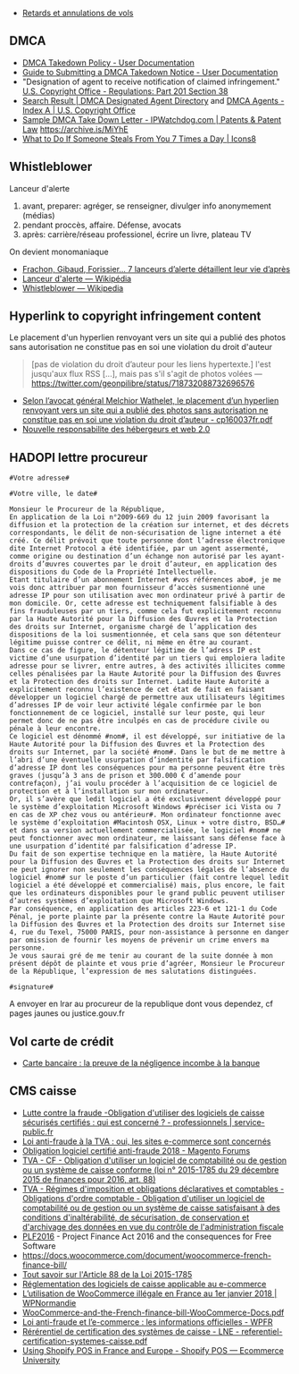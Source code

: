 - [Retards et annulations de vols](../Travel/Travel.md#retards-et-annulations-de-vols)

## DMCA

- [DMCA Takedown Policy - User Documentation](https://help.github.com/articles/dmca-takedown-policy/)
- [Guide to Submitting a DMCA Takedown Notice - User Documentation](https://help.github.com/articles/guide-to-submitting-a-dmca-takedown-notice/)
- "Designation of agent to receive notification of claimed infringement." [U.S. Copyright Office - Regulations: Part 201 Section 38](https://www.copyright.gov/title37/201/37cfr201-38.html)
- [Search Result | DMCA Designated Agent Directory](https://dmca.copyright.gov/osp/) and [DMCA Agents - Index A | U.S. Copyright Office](https://www.copyright.gov/onlinesp/list/a_agents.html)
- [Sample DMCA Take Down Letter - IPWatchdog.com | Patents & Patent Law](http://www.ipwatchdog.com/2009/07/06/sample-dmca-take-down-letter/) https://archive.is/MiYhE
- [What to Do If Someone Steals From You 7 Times a Day | Icons8](https://icons8.com/articles/what-to-do-if-someone-steals-from-you-7-times-a-day/)

## Whistleblower

Lanceur d'alerte

1. avant, preparer: agréger, se renseigner, divulger info anonymement (médias)
2. pendant proccès, affaire. Défense, avocats
3. après: carrière/réseau professionel, écrire un livre, plateau TV

On devient monomaniaque

- [Frachon, Gibaud, Forissier... 7 lanceurs d’alerte détaillent leur vie d’après](http://www.lemonde.fr/societe/article/2016/05/03/frachon-gibaud-forissier-sept-lanceurs-d-alerte-detaillent-leur-vie-d-apres_4912870_3224.html)
- [Lanceur d'alerte — Wikipédia](https://fr.wikipedia.org/wiki/Lanceur_d%27alerte)
- [Whistleblower — Wikipedia](https://en.wikipedia.org/wiki/Whistleblower)

## Hyperlink to copyright infringement content

Le placement d'un hyperlien renvoyant vers un site qui a publié des photos sans autorisation ne constitue pas en soi une violation du droit d'auteur

> [pas de violation du droit d’auteur pour les liens hypertexte.] l'est jusqu'aux flux RSS [...], mais pas s'il s'agit de photos volées
— https://twitter.com/geonpilibre/status/718732088732696576

- [Selon l’avocat général Melchior Wathelet, le placement d’un hyperlien renvoyant vers un site qui a publié des photos sans autorisation ne constitue pas en soi une violation du droit d’auteur - cp160037fr.pdf](http://curia.europa.eu/jcms/upload/docs/application/pdf/2016-04/cp160037fr.pdf)
- [Nouvelle responsabilite des hébergeurs et web 2.0](http://www.murielle-cahen.com/publications/p_fluxss.asp)

## HADOPI lettre procureur

	#Votre adresse#
	
	#Votre ville, le date#
	
	Monsieur le Procureur de la République,
	En application de la Loi n°2009-669 du 12 juin 2009 favorisant la diffusion et la protection de la création sur internet, et des décrets correspondants, le délit de non-sécurisation de ligne internet a été créé. Ce délit prévoit que toute personne dont l’adresse électronique dite Internet Protocol a été identifiée, par un agent assermenté, comme origine ou destination d’un échange non autorisé par les ayant-droits d’œuvres couvertes par le droit d’auteur, en application des dispositions du Code de la Propriété Intellectuelle.
	Etant titulaire d’un abonnement Internet #vos références abo#, je me vois donc attribuer par mon fournisseur d’accès susmentionné une adresse IP pour son utilisation avec mon ordinateur privé à partir de mon domicile. Or, cette adresse est techniquement falsifiable à des fins frauduleuses par un tiers, comme cela fut explicitement reconnu par la Haute Autorité pour la Diffusion des Œuvres et la Protection des droits sur Internet, organisme chargé de l’application des dispositions de la loi susmentionnée, et cela sans que son détenteur légitime puisse contrer ce délit, ni même en être au courant.
	Dans ce cas de figure, le détenteur légitime de l’adress IP est victime d’une usurpation d’identité par un tiers qui emploiera ladite adresse pour se livrer, entre autres, à des activités illicites comme celles pénalisées par la Haute Autorité pour la Diffusion des Œuvres et la Protection des droits sur Internet. Ladite Haute Autorité a explicitement reconnu l’existence de cet état de fait en faisant développer un logiciel chargé de permettre aux utilisateurs légitimes d’adresses IP de voir leur activité légale confirmée par le bon fonctionnement de ce logiciel, installé sur leur poste, qui leur permet donc de ne pas être inculpés en cas de procédure civile ou pénale à leur encontre.
	Ce logiciel est dénommé #nom#, il est développé, sur initiative de la Haute Autorité pour la Diffusion des Œuvres et la Protection des droits sur Internet, par la société #nom#. Dans le but de me mettre à l’abri d’une éventuelle usurpation d’indentité par falsification d’adresse IP dont les conséquences pour ma personne peuvent être très graves (jusqu’à 3 ans de prison et 300.000 € d’amende pour contrefaçon), j’ai voulu procéder à l’acquisition de ce logiciel de protection et à l’installation sur mon ordinateur.
	Or, il s’avère que ledit logiciel a été exclusivement développé pour le système d’exploitation Microsoft Windows #préciser ici Vista ou 7 en cas de XP chez vous ou antérieur#. Mon ordinateur fonctionne avec le système d’exploitation #Macintosh OSX, Linux + votre distro, BSD…# et dans sa version actuellement commercialisée, le logiciel #nom# ne peut fonctionner avec mon ordinateur, me laissant sans défense face à une usurpation d’identité par falsification d’adresse IP.
	Du fait de son expertise technique en la matière, la Haute Autorité pour la Diffusion des Œuvres et la Protection des droits sur Internet ne peut ignorer non seulement les conséquences légales de l’absence du logiciel #nom# sur le poste d’un particulier (fait contre lequel ledit logiciel a été développé et commercialisé) mais, plus encore, le fait que les ordinateurs disponibles pour le grand public peuvent utiliser d’autres systèmes d’exploitation que Microsoft Windows.
	Par conséquence, en application des articles 223-6 et 121-1 du Code Pénal, je porte plainte par la présente contre la Haute Autorité pour la Diffusion des Œuvres et la Protection des droits sur Internet sise 4, rue du Texel, 75000 PARIS, pour non-assistance à personne en danger par omission de fournir les moyens de prévenir un crime envers ma personne. 
	Je vous saurai gré de me tenir au courant de la suite donnée à mon présent dépôt de plainte et vous prie d’agréer, Monsieur le Procureur de la République, l’expression de mes salutations distinguées.
	
	#signature#
	

A envoyer en lrar au procureur de la republique dont vous dependez, cf pages jaunes ou justice.gouv.fr

## Vol carte de crédit

- [Carte bancaire : la preuve de la négligence incombe à la banque](http://www.usine-digitale.fr/article/carte-bancaire-la-preuve-de-la-negligence-incombe-a-la-banque.N506969)

## CMS caisse

- [Lutte contre la fraude -Obligation d'utiliser des logiciels de caisse sécurisés certifiés : qui est concerné ? - professionnels | service-public.fr](https://www.service-public.fr/professionnels-entreprises/actualites/A12301)
- [Loi anti-fraude à la TVA : oui, les sites e-commerce sont concernés](https://www.ovh.com/fr/blog/loi-anti-fraude-tva-sites-ecommerce-concernes/)
- [Obligation logiciel certifié anti-fraude 2018 - Magento Forums](https://community.magento.com/t5/French/Obligation-logiciel-certifi%C3%A9-anti-fraude-2018/td-p/79960)
- [TVA - CF - Obligation d'utiliser un logiciel de comptabilité ou de gestion ou un système de caisse conforme (loi n° 2015-1785 du 29 décembre 2015 de finances pour 2016, art. 88)](http://bofip.impots.gouv.fr/bofip/10693-PGP?branch=2)
- [TVA - Régimes d'imposition et obligations déclaratives et comptables - Obligations d'ordre comptable - Obligation d'utiliser un logiciel de comptabilité ou de gestion ou un système de caisse satisfaisant à des conditions d'inaltérabilité, de sécurisation, de conservation et d'archivage des données en vue du contrôle de l'administration fiscale](http://bofip.impots.gouv.fr/bofip/10691-PGP.html?identifiant=BOI-TVA-DECLA-30-10-30-20160803)
- [PLF2016](https://lite6.framapad.org/p/PLF2016) - Project Finance Act 2016 and the consequences for Free Software
- https://docs.woocommerce.com/document/woocommerce-french-finance-bill/
- [Tout savoir sur l'Article 88 de la Loi 2015-1785](https://www.prestashop.com/fr//blog/dernieres-dispositions-lutte-contre-fraude-TVA-2018)
- [Réglementation des logiciels de caisse applicable au e-commerce](https://www.fevad.com/situation-entreprises-de-e-commerce-face-a-nouvelle-reglementation-conformite-logiciels-de-caisse-1er-janvier-2018/)
- [L’utilisation de WooCommerce illégale en France au 1er janvier 2018 | WPNormandie](https://www.wpnormandie.fr/lutilisation-de-woocommerce-illegale-en-france-au-1er-janvier-2018/)
- [WooCommerce-and-the-French-finance-bill-WooCommerce-Docs.pdf](https://www.wpnormandie.fr/wp-content/uploads/2017/12/WooCommerce-and-the-French-finance-bill-WooCommerce-Docs.pdf)
- [Loi anti-fraude et l’e-commerce : les informations officielles - WPFR](https://wpfr.net/loi-anti-fraude-et-le-commerce-les-informations-officielles/)
- [Rérérentiel de certification des systèmes de caisse - LNE - referentiel-certification-systemes-caisse.pdf](https://www.lne.fr/sites/default/files/bloc-telecharger/referentiel-certification-systemes-caisse.pdf)
- [Using Shopify POS in France and Europe - Shopify POS — Ecommerce University](https://ecommerce.shopify.com/c/shopify-point-of-sale/t/using-shopify-pos-in-france-and-europe-342848)

